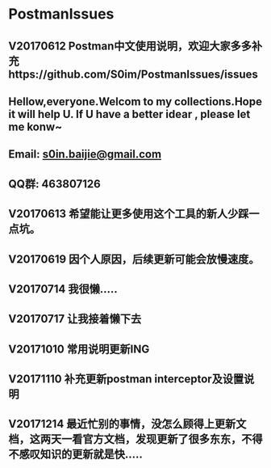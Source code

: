 # PostmanIssues
V20170612
Postman中文使用说明，欢迎大家多多补充https://github.com/S0im/PostmanIssues/issues
----------------------------------------------------------------------------------------------------------------------
Hellow,everyone.Welcom to my collections.Hope it will help U. If U have a better idear , please let me konw~
----------------------------------------------------------------------------------------------------------------------
Email:  s0in.baijie@gmail.com
----------------------------------------------------------------------------------------------------------------------
QQ群: 463807126
----------------------------------------------------------------------------------------------------------------------
V20170613
希望能让更多使用这个工具的新人少踩一点坑。
----------------------------------------------------------------------------------------------------------------------
V20170619
因个人原因，后续更新可能会放慢速度。
----------------------------------------------------------------------------------------------------------------------
V20170714
我很懒.....
----------------------------------------------------------------------------------------------------------------------
V20170717
让我接着懒下去
----------------------------------------------------------------------------------------------------------------------
V20171010
常用说明更新ING
----------------------------------------------------------------------------------------------------------------------
V20171110
补充更新postman interceptor及设置说明
----------------------------------------------------------------------------------------------------------------------
V20171214
最近忙别的事情，没怎么顾得上更新文档，这两天一看官方文档，发现更新了很多东东，不得不感叹知识的更新就是快.....
----------------------------------------------------------------------------------------------------------------------